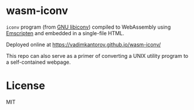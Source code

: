 # wasm-iconv
`iconv` program (from [GNU libiconv](https://www.gnu.org/software/libiconv)) compiled to WebAssembly using [Emscripten](https://github.com/emscripten-core/emscripten) and embedded in a single-file HTML.

Deployed online at https://vadimkantorov.github.io/wasm-iconv/

This repo can also serve as a primer of converting a UNIX utility program to a self-contained webpage.

# License
MIT
